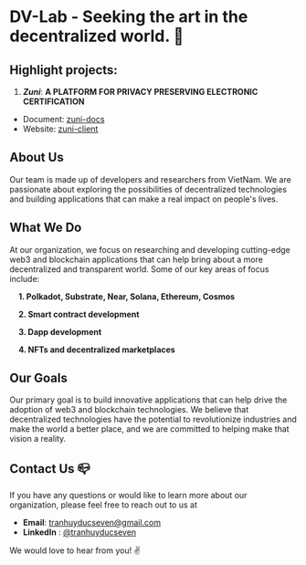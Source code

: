 # DV-Lab - Seeking the art in the decentralized world. :mag_right:

## Highlight projects:
1. ***Zuni***: **A PLATFORM FOR PRIVACY PRESERVING ELECTRONIC CERTIFICATION**
  - Document: [zuni-docs](https://dv-lab.github.io/zuni-docs/)
  - Website: [zuni-client](https://zuni-client.vercel.app/)


## About Us
Our team is made up of developers and researchers from VietNam. We are passionate about exploring the possibilities of decentralized technologies and building applications that can make a real impact on people's lives.

## What We Do
At our organization, we focus on researching and developing cutting-edge web3 and blockchain applications that can help bring about a more decentralized and transparent world. Some of our key areas of focus include:

&nbsp;&nbsp;&nbsp;&nbsp;**1. Polkadot, Substrate, Near, Solana, Ethereum, Cosmos**

&nbsp;&nbsp;&nbsp;&nbsp;**2. Smart contract development**

&nbsp;&nbsp;&nbsp;&nbsp;**3. Dapp development**

&nbsp;&nbsp;&nbsp;&nbsp;**4. NFTs and decentralized marketplaces**

## Our Goals
Our primary goal is to build innovative applications that can help drive the adoption of web3 and blockchain technologies. We believe that decentralized technologies have the potential to revolutionize industries and make the world a better place, and we are committed to helping make that vision a reality.

## Contact Us :mailbox_closed:
If you have any questions or would like to learn more about our organization, please feel free to reach out to us at 

- **Email**: tranhuyducseven@gmail.com
- **LinkedIn** : [@tranhuyducseven](https://www.linkedin.com/in/tranhuyducseven/)

We would love to hear from you! :v:

